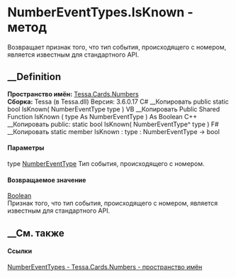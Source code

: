 # NumberEventTypes.IsKnown - метод
Возвращает признак того, что тип события, происходящего с номером, является
известным для стандартного API.
## __Definition
 **Пространство имён:** [Tessa.Cards.Numbers](N_Tessa_Cards_Numbers.htm)  
 **Сборка:** Tessa (в Tessa.dll) Версия: 3.6.0.17
C# __Копировать
     public static bool IsKnown(
    	NumberEventType type
    )
VB __Копировать
     Public Shared Function IsKnown ( 
    	type As NumberEventType
    ) As Boolean
C++ __Копировать
     public:
    static bool IsKnown(
    	NumberEventType^ type
    )
F# __Копировать
     static member IsKnown : 
            type : NumberEventType -> bool 
#### Параметры
type [NumberEventType](T_Tessa_Cards_Numbers_NumberEventType.htm)
    Тип события, происходящего с номером.
#### Возвращаемое значение
[Boolean](https://learn.microsoft.com/dotnet/api/system.boolean)  
Признак того, что тип события, происходящего с номером, является известным для
стандартного API.
##  __См. также
#### Ссылки
[NumberEventTypes - ](T_Tessa_Cards_Numbers_NumberEventTypes.htm)
[Tessa.Cards.Numbers - пространство имён](N_Tessa_Cards_Numbers.htm)
